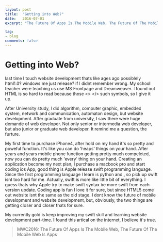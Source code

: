 ```yaml
---
layout: post
title:  "Getting into Web?"
date:   2016-07-01
excerpt: "The Future Of Apps Is The Mobile Web, The Future Of The Mobile Web Is Apps"

tag:
- blog
comments: false
---
```


# Getting into Web?

last time I touch website development thats like ages ago possiblely html1.0? windows me just release? if I didnt remember wrong. My school teacher were teaching us use MS Frontpage and Dreamweaver. I found out HTML is so hard to read because those <> </> such symbols, so I give it up.

After University study, I did algorithm, computer graphic, embedded system, network and communication, automaton design, but website development. After graduate from university, I saw there were huge demande of web developer. Not only senior or intermedia web developer, but also junior or graduate web developer. It remind me a question, the furture.

My first time to purchase iPhone4, after hold on my hand it's so pretty and poweful function. It's like you can do 'heaps' things on your hand. After years and years mobile phone function getting pretty much compeleted, now you can do pretty much 'every' thing on your hand. Creating an application become my next plan, I purchase a macbook pro and start coding ios App, good thing is Apple release swift programming language. Since the first programming language I learn is python and , so pick up swift isnt too hard for me. Actually, swift is more like little bit of everything. I guess thats why Apple try to make swift syntax be more swift from each version update. Coding app is fun I love it for sure, but since HTML5 come out website isnt the same as the old stage. 
I dont know the future of mobile development and website development, but, obviously, the two things are getting closer and closer thats for sure. 

My currently gold is keep improving my swift skill and learning website development part-time.
I found this artical on the internet, I believe it's true.

>MWC2016: The Future Of Apps Is The Mobile Web, The Future Of The Mobile Web Is Apps